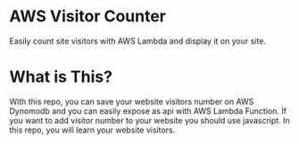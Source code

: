 # AWS Visitor Counter 
Easily count site visitors with AWS Lambda and display it on your site.

# What is This?
With this repo, you can save your website visitors number on AWS Dynomodb and you can easily expose as api with AWS Lambda Function. İf you want to add visitor number to your website you should use javascript. In this repo, you will learn your website visitors. 
